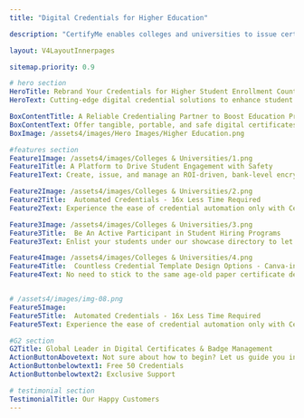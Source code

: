 ```yaml
---
title: "Digital Credentials for Higher Education"

description: "CertifyMe enables colleges and universities to issue certificates, badges and verifiable transcripts having bank-level encryptions and is enabled with quantum ledger and blockchain to make credentials tamper-proof. "

layout: V4LayoutInnerpages

sitemap.priority: 0.9

# hero section
HeroTitle: Rebrand Your Credentials for Higher Student Enrollment Count
HeroText: Cutting-edge digital credential solutions to enhance student engagement, streamline administrative processes, and improve student enrollment in college and university programs.

BoxContentTitle: A Reliable Credentialing Partner to Boost Education Program Success
BoxContentText: Offer tangible, portable, and safe digital certificates to instantly lift your program value. Give them solid proof of their achievements that are socially shareable and interactive.<br> Let students enjoy the freedom of showcasing their skills and knowledge on social media platforms, professional networking sites, and personal websites. A collaboration with CertifyMe not only boosts students' confidence but also brings issuing institutes under the limelight.
BoxImage: /assets4/images/Hero Images/Higher Education.png

#features section
Feature1Image: /assets4/images/Colleges & Universities/1.png
Feature1Title: A Platform to Drive Student Engagement with Safety
Feature1Text: Create, issue, and manage an ROI-driven, bank-level encrypted open badging solution that prevents credential fraud and protects your brand from defamation. Establish trust and recognition among students, institutes, and employers with our immutable & verifiable digital certificates & micro badges. 

Feature2Image: /assets4/images/Colleges & Universities/2.png
Feature2Title:  Automated Credentials - 16x Less Time Required
Feature2Text: Experience the ease of credential automation only with CertifyMe. Quick delivery and tracking of as many credentials as you issue. Don’t be in the dark anymore about the future of credentials offered by you - track them down whenever you want, wherever you want.<br> Integrate us into your learning management system (LMSs) for a simplified yet effective credential management solution.

Feature3Image: /assets4/images/Colleges & Universities/3.png
Feature3Title:  Be An Active Participant in Student Hiring Programs
Feature3Text: Enlist your students under our showcase directory to let them be found easily by employers. Connect your alumni with relevant open opportunities and help them take their careers to the next step. Give your students the necessary push to get them hired. Create a socially visible, easy-to-trace talent pool using our all-in-one digital credentialing platform.

Feature4Image: /assets4/images/Colleges & Universities/4.png
Feature4Title:  Countless Credential Template Design Options - Canva-integrated
Feature4Text: No need to stick to the same age-old paper certificate design. Upgrade your credentialing solution as per industry standards. Issue certificates, badges, and transcripts - all digitally. Build your reputation as a sustainable institute and earn recognition from global certification bodies. Choose among our hundreds of credential templates to suit your program needs.


# /assets4/images/img-08.png
Feature5Image: 
Feature5Title:  Automated Credentials - 16x Less Time Required
Feature5Text: Experience the ease of credential automation only with CertifyMe. Quick delivery and tracking of as many credentials as you issue. Don’t be in the dark anymore about the future of credentials offered by you - track them down whenever you want, wherever you want.<br> Integrate us into your learning management system (LMSs) for a simplified yet effective credential management solution.

#G2 section
G2Title: Global Leader in Digital Certificates & Badge Management
ActionButtonAbovetext: Not sure about how to begin? Let us guide you in the right direction!
ActionButtonbelowtext1: Free 50 Credentials
ActionButtonbelowtext2: Exclusive Support

# testimonial section
TestimonialTitle: Our Happy Customers
---
```

